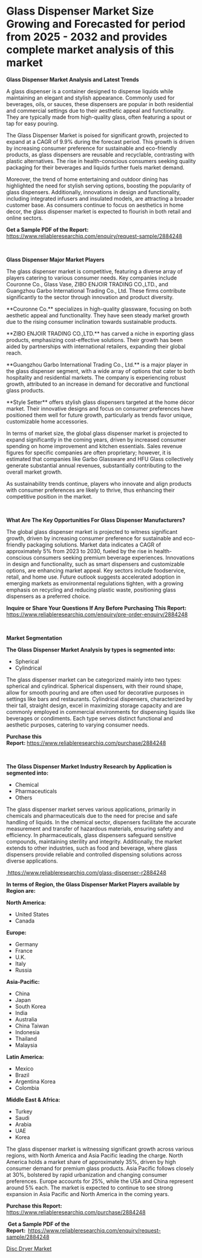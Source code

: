 <p><h1>Glass Dispenser Market Size Growing and Forecasted for period from 2025 - 2032 and provides complete market analysis of this market</h1></p><p><strong>Glass Dispenser Market Analysis and Latest Trends</strong></p>
<p><p>A glass dispenser is a container designed to dispense liquids while maintaining an elegant and stylish appearance. Commonly used for beverages, oils, or sauces, these dispensers are popular in both residential and commercial settings due to their aesthetic appeal and functionality. They are typically made from high-quality glass, often featuring a spout or tap for easy pouring.</p><p>The Glass Dispenser Market is poised for significant growth, projected to expand at a CAGR of 9.9% during the forecast period. This growth is driven by increasing consumer preference for sustainable and eco-friendly products, as glass dispensers are reusable and recyclable, contrasting with plastic alternatives. The rise in health-conscious consumers seeking quality packaging for their beverages and liquids further fuels market demand. </p><p>Moreover, the trend of home entertaining and outdoor dining has highlighted the need for stylish serving options, boosting the popularity of glass dispensers. Additionally, innovations in design and functionality, including integrated infusers and insulated models, are attracting a broader customer base. As consumers continue to focus on aesthetics in home decor, the glass dispenser market is expected to flourish in both retail and online sectors.</p></p>
<p><strong>Get a Sample PDF of the Report:&nbsp;</strong> <a href="https://www.reliableresearchiq.com/enquiry/request-sample/2884248?utm_campaign=2655&utm_medium=2&utm_source=Github&utm_content=ia&utm_term=13032025&utm_id=glass-dispenser">https://www.reliableresearchiq.com/enquiry/request-sample/2884248</a></p>
<p>&nbsp;</p>
<p><strong>Glass Dispenser Major Market Players</strong></p>
<p><p>The glass dispenser market is competitive, featuring a diverse array of players catering to various consumer needs. Key companies include Couronne Co., Glass Vase, ZIBO ENJOIR TRADING CO.,LTD., and Guangzhou Garbo International Trading Co., Ltd. These firms contribute significantly to the sector through innovation and product diversity.</p><p>**Couronne Co.** specializes in high-quality glassware, focusing on both aesthetic appeal and functionality. They have seen steady market growth due to the rising consumer inclination towards sustainable products.</p><p>**ZIBO ENJOIR TRADING CO.,LTD.** has carved a niche in exporting glass products, emphasizing cost-effective solutions. Their growth has been aided by partnerships with international retailers, expanding their global reach.</p><p>**Guangzhou Garbo International Trading Co., Ltd.** is a major player in the glass dispenser segment, with a wide array of options that cater to both hospitality and residential markets. The company is experiencing robust growth, attributed to an increase in demand for decorative and functional glass products.</p><p>**Style Setter** offers stylish glass dispensers targeted at the home décor market. Their innovative designs and focus on consumer preferences have positioned them well for future growth, particularly as trends favor unique, customizable home accessories.</p><p>In terms of market size, the global glass dispenser market is projected to expand significantly in the coming years, driven by increased consumer spending on home improvement and kitchen essentials. Sales revenue figures for specific companies are often proprietary; however, it is estimated that companies like Garbo Glassware and HFU Glass collectively generate substantial annual revenues, substantially contributing to the overall market growth.</p><p>As sustainability trends continue, players who innovate and align products with consumer preferences are likely to thrive, thus enhancing their competitive position in the market.</p></p>
<p>&nbsp;</p>
<p><strong>What Are The Key Opportunities For Glass Dispenser Manufacturers?</strong></p>
<p><p>The global glass dispenser market is projected to witness significant growth, driven by increasing consumer preference for sustainable and eco-friendly packaging solutions. Market data indicates a CAGR of approximately 5% from 2023 to 2030, fueled by the rise in health-conscious consumers seeking premium beverage experiences. Innovations in design and functionality, such as smart dispensers and customizable options, are enhancing market appeal. Key sectors include foodservice, retail, and home use. Future outlook suggests accelerated adoption in emerging markets as environmental regulations tighten, with a growing emphasis on recycling and reducing plastic waste, positioning glass dispensers as a preferred choice.</p></p>
<p><strong>Inquire or Share Your Questions If Any Before Purchasing This Report:</strong> <a href="https://www.reliableresearchiq.com/enquiry/pre-order-enquiry/2884248?utm_campaign=2655&utm_medium=2&utm_source=Github&utm_content=ia&utm_term=13032025&utm_id=glass-dispenser">https://www.reliableresearchiq.com/enquiry/pre-order-enquiry/2884248</a></p>
<p>&nbsp;</p>
<p><strong>Market Segmentation</strong></p>
<p><strong>The Glass Dispenser Market Analysis by types is segmented into:</strong></p>
<p><ul><li>Spherical</li><li>Cylindrical</li></ul></p>
<p><p>The glass dispenser market can be categorized mainly into two types: spherical and cylindrical. Spherical dispensers, with their round shape, allow for smooth pouring and are often used for decorative purposes in settings like bars and restaurants. Cylindrical dispensers, characterized by their tall, straight design, excel in maximizing storage capacity and are commonly employed in commercial environments for dispensing liquids like beverages or condiments. Each type serves distinct functional and aesthetic purposes, catering to varying consumer needs.</p></p>
<p><strong>Purchase this Report:&nbsp;</strong><a href="https://www.reliableresearchiq.com/purchase/2884248?utm_campaign=2655&utm_medium=2&utm_source=Github&utm_content=ia&utm_term=13032025&utm_id=glass-dispenser">https://www.reliableresearchiq.com/purchase/2884248</a></p>
<p>&nbsp;</p>
<p><strong>The Glass Dispenser Market Industry Research by Application is segmented into:</strong></p>
<p><ul><li>Chemical</li><li>Pharmaceuticals</li><li>Others</li></ul></p>
<p><p>The glass dispenser market serves various applications, primarily in chemicals and pharmaceuticals due to the need for precise and safe handling of liquids. In the chemical sector, dispensers facilitate the accurate measurement and transfer of hazardous materials, ensuring safety and efficiency. In pharmaceuticals, glass dispensers safeguard sensitive compounds, maintaining sterility and integrity. Additionally, the market extends to other industries, such as food and beverage, where glass dispensers provide reliable and controlled dispensing solutions across diverse applications.</p></p>
<p><a href="https://www.reliableresearchiq.com/glass-dispenser-r2884248?utm_campaign=2655&utm_medium=2&utm_source=Github&utm_content=ia&utm_term=13032025&utm_id=glass-dispenser">&nbsp;https://www.reliableresearchiq.com/glass-dispenser-r2884248</a></p>
<p><strong>In terms of Region, the Glass Dispenser Market Players available by Region are:</strong></p>
<p>
    <p> <strong> North America: </strong>
        <ul>
            <li>United States</li>
            <li>Canada</li>
        </ul>
        </p> 
    <p> <strong> Europe: </strong>
        <ul>
            <li>Germany</li>
            <li>France</li>
            <li>U.K.</li>
            <li>Italy</li>
            <li>Russia</li>
        </ul>
        </p> 
    <p> <strong> Asia-Pacific: </strong>
        <ul>
            <li>China</li>
            <li>Japan</li>
            <li>South Korea</li>
            <li>India</li>
            <li>Australia</li>
            <li>China Taiwan</li>
            <li>Indonesia</li>
            <li>Thailand</li>
            <li>Malaysia</li>
        </ul>
        </p> 
    <p> <strong> Latin America: </strong>
        <ul>
            <li>Mexico</li>
            <li>Brazil</li>
            <li>Argentina Korea</li>
            <li>Colombia</li>
        </ul>
        </p> 
    <p> <strong> Middle East & Africa: </strong>
        <ul>
            <li>Turkey</li>
            <li>Saudi</li>
            <li>Arabia</li>
            <li>UAE</li>
            <li>Korea</li>
        </ul>
    </p>
    </p>
<p><p>The glass dispenser market is witnessing significant growth across various regions, with North America and Asia Pacific leading the charge. North America holds a market share of approximately 35%, driven by high consumer demand for premium glass products. Asia Pacific follows closely at 30%, bolstered by rapid urbanization and changing consumer preferences. Europe accounts for 25%, while the USA and China represent around 5% each. The market is expected to continue to see strong expansion in Asia Pacific and North America in the coming years.</p></p>
<p><strong>Purchase this Report: </strong><a href="https://www.reliableresearchiq.com/purchase/2884248?utm_campaign=2655&utm_medium=2&utm_source=Github&utm_content=ia&utm_term=13032025&utm_id=glass-dispenser">https://www.reliableresearchiq.com/purchase/2884248</a></p>
<p>&nbsp;<strong>Get a Sample PDF of the Report:&nbsp;&nbsp;</strong><a href="https://www.reliableresearchiq.com/enquiry/request-sample/2884248?utm_campaign=2655&utm_medium=2&utm_source=Github&utm_content=ia&utm_term=13032025&utm_id=glass-dispenser">https://www.reliableresearchiq.com/enquiry/request-sample/2884248</a></p>
<p><strong></strong></p>
<p><p><a href="https://github.com/ulyssacrayne00231/Market-Research-Report-List-1/blob/main/disc-dryer-market.md?utm_campaign=2655&utm_medium=2&utm_source=Github&utm_content=ia&utm_term=13032025&utm_id=glass-dispenser">Disc Dryer Market</a></p></p>